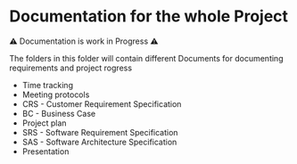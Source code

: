 # Documentation for the whole Project
⚠ Documentation is work in Progress ⚠


The folders in this folder will contain different Documents for documenting requirements and project rogress
- Time tracking
- Meeting protocols
- CRS - Customer Requirement Specification
- BC - Business Case
- Project plan
- SRS - Software Requirement Specification
- SAS - Software Architecture Specification
- Presentation